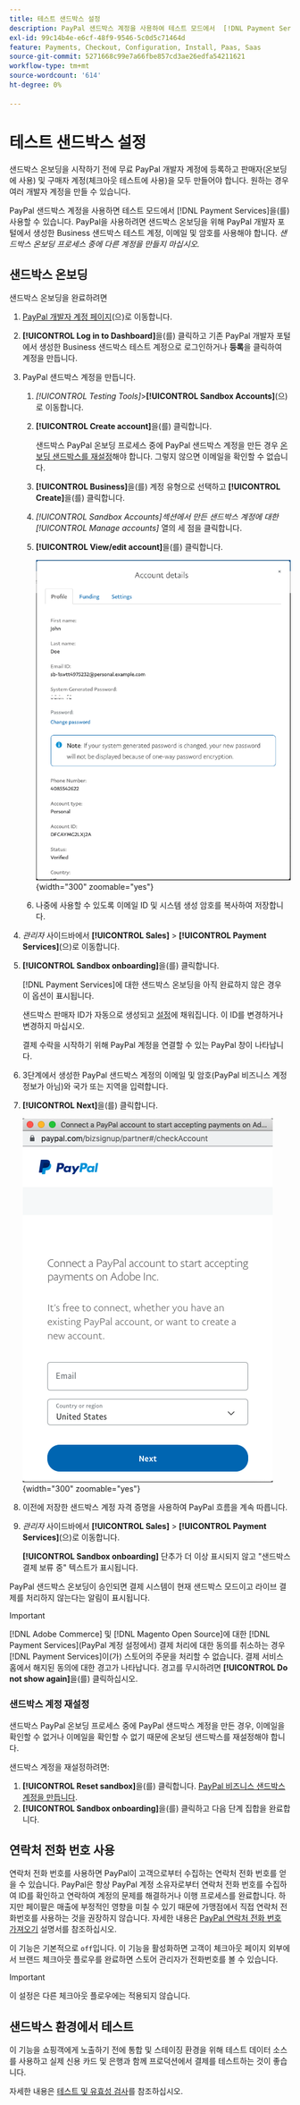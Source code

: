 ```yaml
---
title: 테스트 샌드박스 설정
description: PayPal 샌드박스 계정을 사용하여 테스트 모드에서  [!DNL Payment Services] 을(를) 사용합니다.
exl-id: 99c14b4e-e6cf-48f9-9546-5c0d5c71464d
feature: Payments, Checkout, Configuration, Install, Paas, Saas
source-git-commit: 5271668c99e7a66fbe857cd3ae26edfa54211621
workflow-type: tm+mt
source-wordcount: '614'
ht-degree: 0%

---
```


# 테스트 샌드박스 설정

샌드박스 온보딩을 시작하기 전에 무료 PayPal 개발자 계정에 등록하고 판매자(온보딩에 사용) 및 구매자 계정(체크아웃 테스트에 사용)을 모두 만들어야 합니다. 원하는 경우 여러 개발자 계정을 만들 수 있습니다.

PayPal 샌드박스 계정을 사용하면 테스트 모드에서 [!DNL Payment Services]을(를) 사용할 수 있습니다. PayPal을 사용하려면 샌드박스 온보딩을 위해 PayPal 개발자 포털에서 생성한 Business 샌드박스 테스트 계정, 이메일 및 암호를 사용해야 합니다. *샌드박스 온보딩 프로세스 중에 다른 계정을 만들지 마십시오.*

## 샌드박스 온보딩

샌드박스 온보딩을 완료하려면

1. [PayPal 개발자 계정 페이지](https://developer.paypal.com/developer/accounts/)&#x200B;(으)로 이동합니다.
1. **[!UICONTROL Log in to Dashboard]**&#x200B;을(를) 클릭하고 기존 PayPal 개발자 포털에서 생성한 Business 샌드박스 테스트 계정으로 로그인하거나 **등록**&#x200B;을 클릭하여 계정을 만듭니다.
1. PayPal 샌드박스 계정을 만듭니다.
   1. _[!UICONTROL Testing Tools]_>**[!UICONTROL Sandbox Accounts]**(으)로 이동합니다.
   1. **[!UICONTROL Create account]**&#x200B;을(를) 클릭합니다.

      샌드박스 PayPal 온보딩 프로세스 중에 PayPal 샌드박스 계정을 만든 경우 [온보딩 샌드박스를 재설정](#reset-your-sandbox-account)해야 합니다. 그렇지 않으면 이메일을 확인할 수 없습니다.

   1. **[!UICONTROL Business]**&#x200B;을(를) 계정 유형으로 선택하고 **[!UICONTROL Create]**&#x200B;을(를) 클릭합니다.
   1. _[!UICONTROL Sandbox Accounts]_섹션에서 만든 샌드박스 계정에 대한_[!UICONTROL Manage accounts]_ 열의 세 점을 클릭합니다.
   1. **[!UICONTROL View/edit account]**&#x200B;을(를) 클릭합니다.

      ![PayPal - 샌드박스 계정 보기/편집](assets/onboarding-viewedit-sandbox.png){width="300" zoomable="yes"}

   1. 나중에 사용할 수 있도록 이메일 ID 및 시스템 생성 암호를 복사하여 저장합니다.

1. _관리자_ 사이드바에서 **[!UICONTROL Sales]** > **[!UICONTROL Payment Services]**(으)로 이동합니다.
1. **[!UICONTROL Sandbox onboarding]**&#x200B;을(를) 클릭합니다.

   [!DNL Payment Services]에 대한 샌드박스 온보딩을 아직 완료하지 않은 경우 이 옵션이 표시됩니다.

   샌드박스 판매자 ID가 자동으로 생성되고 [설정](settings.md)에 채워집니다. 이 ID를 변경하거나 변경하지 마십시오.

   결제 수락을 시작하기 위해 PayPal 계정을 연결할 수 있는 PayPal 창이 나타납니다.

1. 3단계에서 생성한 PayPal 샌드박스 계정의 이메일 및 암호(PayPal 비즈니스 계정 정보가 아님)와 국가 또는 지역을 입력합니다.
1. **[!UICONTROL Next]**&#x200B;을(를) 클릭합니다.

   ![PayPal - 결제를 위한 PayPal 계정 연결](assets/paypal-connectacct.png){width="300" zoomable="yes"}

1. 이전에 저장한 샌드박스 계정 자격 증명을 사용하여 PayPal 흐름을 계속 따릅니다.
1. _관리자_ 사이드바에서 **[!UICONTROL Sales]** > **[!UICONTROL Payment Services]**(으)로 이동합니다.

   **[!UICONTROL Sandbox onboarding]** 단추가 더 이상 표시되지 않고 &quot;샌드박스 결제 보류 중&quot; 텍스트가 표시됩니다.

PayPal 샌드박스 온보딩이 승인되면 결제 시스템이 현재 샌드박스 모드이고 라이브 결제를 처리하지 않는다는 알림이 표시됩니다.

>[!IMPORTANT]
>
>[!DNL Adobe Commerce] 및 [!DNL Magento Open Source]에 대한 [!DNL Payment Services]&#x200B;(PayPal 계정 설정에서) 결제 처리에 대한 동의를 취소하는 경우 [!DNL Payment Services]이(가) 스토어의 주문을 처리할 수 없습니다. 결제 서비스 홈에서 해지된 동의에 대한 경고가 나타납니다. 경고를 무시하려면 **[!UICONTROL Do not show again]**&#x200B;을(를) 클릭하십시오.

### 샌드박스 계정 재설정

샌드박스 PayPal 온보딩 프로세스 중에 PayPal 샌드박스 계정을 만든 경우, 이메일을 확인할 수 없거나 이메일을 확인할 수 없기 때문에 온보딩 샌드박스를 재설정해야 합니다.

샌드박스 계정을 재설정하려면:

1. **[!UICONTROL Reset sandbox]**&#x200B;을(를) 클릭합니다. [PayPal 비즈니스 샌드박스 계정을 만듭니다](https://developer.paypal.com/docs/api-basics/sandbox/accounts/#create-a-business-sandbox-account).
1. **[!UICONTROL Sandbox onboarding]**&#x200B;을(를) 클릭하고 다음 단계 집합을 완료합니다.

## 연락처 전화 번호 사용

연락처 전화 번호를 사용하면 PayPal이 고객으로부터 수집하는 연락처 전화 번호를 얻을 수 있습니다. PayPal은 항상 PayPal 계정 소유자로부터 연락처 전화 번호를 수집하여 ID를 확인하고 연락하여 계정의 문제를 해결하거나 이행 프로세스를 완료합니다. 하지만 페이팔은 매출에 부정적인 영향을 미칠 수 있기 때문에 가맹점에서 직접 연락처 전화번호를 사용하는 것을 권장하지 않습니다. 자세한 내용은 [PayPal 연락처 전화 번호 가져오기](https://www.sandbox.paypal.com/businessmanage/preferences/website) 설명서를 참조하십시오.

이 기능은 기본적으로 `off`입니다. 이 기능을 활성화하면 고객이 체크아웃 페이지 외부에서 브랜드 체크아웃 플로우를 완료하면 스토어 관리자가 전화번호를 볼 수 있습니다.

>[!IMPORTANT]
>
>이 설정은 다른 체크아웃 플로우에는 적용되지 않습니다.

## 샌드박스 환경에서 테스트

이 기능을 쇼핑객에게 노출하기 전에 통합 및 스테이징 환경을 위해 테스트 데이터 소스를 사용하고 실제 신용 카드 및 은행과 함께 프로덕션에서 결제를 테스트하는 것이 좋습니다.

자세한 내용은 [테스트 및 유효성 검사](test-validate.md)를 참조하십시오.
